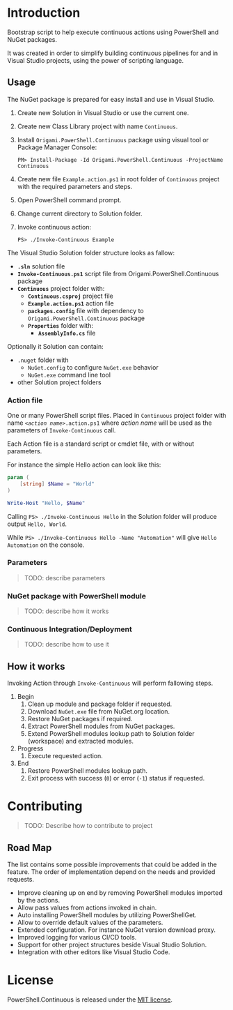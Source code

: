 # Introduction

Bootstrap script to help execute continuous actions using PowerShell and NuGet packages.

It was created in order to simplify building continuous pipelines for and in Visual Studio projects,
using the power of scripting language.


## Usage

The NuGet package is prepared for easy install and use in Visual Studio.

 1. Create new Solution in Visual Studio or use the current one.
 2. Create new Class Library project with name `Continuous`.
 3. Install `Origami.PowerShell.Continuous` package using visual tool or Package Manager Console:
	
    ```
	PM> Install-Package -Id Origami.PowerShell.Continuous -ProjectName Continuous
	```
  
 5. Create new file `Example.action.ps1` in root folder of `Continuous` project with the required parameters and steps.
 5. Open PowerShell command prompt.
 6. Change current directory to Solution folder.
 7. Invoke continuous action:
	
    ```
	PS> ./Invoke-Continuous Example
	```

The Visual Studio Solution folder structure looks as fallow:
 
  - __`.sln`__ solution file
  - __`Invoke-Continuous.ps1`__ script file from Origami.PowerShell.Continuous package
  - __`Continuous`__ project folder with:
    - __`Continuous.csproj`__ project file
    - __`Example.action.ps1`__ action file 
    - __`packages.config`__ file with dependency to `Origami.PowerShell.Continuous` package
    - __`Properties`__ folder with:
      - __`AssemblyInfo.cs`__ file

Optionally it Solution can contain:

  - `.nuget` folder with
      - `NuGet.config` to configure `NuGet.exe` behavior
      - `NuGet.exe` command line tool
  - other Solution project folders


### Action file

One or many PowerShell script files. Placed in `Continuous` project folder with name _`<action name>`_`.action.ps1` where _action name_ will be used as the parameters of `Invoke-Continuous` call.

Each Action file is a standard script or cmdlet file, with or without parameters.

For instance the simple Hello action can look like this:

```powershell
param (
    [string] $Name = "World"
)

Write-Host "Hello, $Name"
```

Calling `PS> ./Invoke-Continuous Hello` in the Solution folder will produce output `Hello, World`.

While `PS> ./Invoke-Continuous Hello -Name "Automation"` will give `Hello Automation` on the console.


### Parameters

> TODO: describe parameters

### NuGet package with PowerShell module

> TODO: describe how it works

### Continuous Integration/Deployment

> TODO: describe how to use it

## How it works

Invoking Action through `Invoke-Continuous` will perform fallowing steps.

 1. Begin
    1. Clean up module and package folder if requested.
    2. Download `NuGet.exe` file from NuGet.org location.
    3. Restore NuGet packages if required.
    4. Extract PowerShell modules from NuGet packages.
    5. Extend PowerShell modules lookup path to Solution folder (workspace) and extracted modules.
 2. Progress
    1. Execute requested action.
 3. End
    1. Restore PowerShell modules lookup path.
    2. Exit process with success (`0`) or error (`-1`) status if requested.

# Contributing 

> TODO: Describe how to contribute to project

## Road Map

The list contains some possible improvements that could be added in the feature. The order of implementation depend on the needs and provided requests.

 - Improve cleaning up on end by removing PowerShell modules imported by the actions.
 - Allow pass values from actions invoked in chain.
 - Auto installing PowerShell modules by utilizing PowerShellGet.
 - Allow to override default values of the parameters.
 - Extended configuration. For instance NuGet version download proxy.
 - Improved logging for various CI/CD tools.
 - Support for other project structures beside Visual Studio Solution.
 - Integration with other editors like Visual Studio Code. 

# License

PowerShell.Continuous is released under the [MIT license](http://www.opensource.org/licenses/MIT).